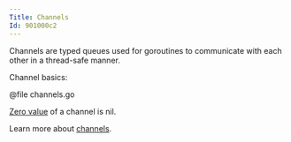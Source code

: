 ```yaml
---
Title: Channels
Id: 901000c2
---
```

Channels are typed queues used for goroutines to communicate with each other in a thread-safe manner.

Channel basics:

@file channels.go

[Zero value](a-6069) of a channel is nil.

Learn more about [channels](ch-1263).